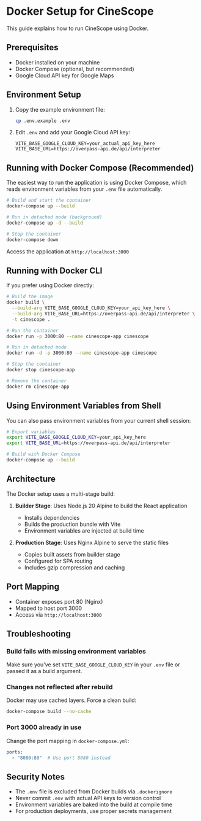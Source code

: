 # Docker Setup for CineScope

This guide explains how to run CineScope using Docker.

## Prerequisites

- Docker installed on your machine
- Docker Compose (optional, but recommended)
- Google Cloud API key for Google Maps

## Environment Setup

1. Copy the example environment file:
   ```bash
   cp .env.example .env
   ```

2. Edit `.env` and add your Google Cloud API key:
   ```env
   VITE_BASE_GOOGLE_CLOUD_KEY=your_actual_api_key_here
   VITE_BASE_URL=https://overpass-api.de/api/interpreter
   ```

## Running with Docker Compose (Recommended)

The easiest way to run the application is using Docker Compose, which reads environment variables from your `.env` file automatically.

```bash
# Build and start the container
docker-compose up --build

# Run in detached mode (background)
docker-compose up -d --build

# Stop the container
docker-compose down
```

Access the application at `http://localhost:3000`

## Running with Docker CLI

If you prefer using Docker directly:

```bash
# Build the image
docker build \
  --build-arg VITE_BASE_GOOGLE_CLOUD_KEY=your_api_key_here \
  --build-arg VITE_BASE_URL=https://overpass-api.de/api/interpreter \
  -t cinescope .

# Run the container
docker run -p 3000:80 --name cinescope-app cinescope

# Run in detached mode
docker run -d -p 3000:80 --name cinescope-app cinescope

# Stop the container
docker stop cinescope-app

# Remove the container
docker rm cinescope-app
```

## Using Environment Variables from Shell

You can also pass environment variables from your current shell session:

```bash
# Export variables
export VITE_BASE_GOOGLE_CLOUD_KEY=your_api_key_here
export VITE_BASE_URL=https://overpass-api.de/api/interpreter

# Build with Docker Compose
docker-compose up --build
```

## Architecture

The Docker setup uses a multi-stage build:

1. **Builder Stage**: Uses Node.js 20 Alpine to build the React application
   - Installs dependencies
   - Builds the production bundle with Vite
   - Environment variables are injected at build time

2. **Production Stage**: Uses Nginx Alpine to serve the static files
   - Copies built assets from builder stage
   - Configured for SPA routing
   - Includes gzip compression and caching

## Port Mapping

- Container exposes port 80 (Nginx)
- Mapped to host port 3000
- Access via `http://localhost:3000`

## Troubleshooting

### Build fails with missing environment variables
Make sure you've set `VITE_BASE_GOOGLE_CLOUD_KEY` in your `.env` file or passed it as a build argument.

### Changes not reflected after rebuild
Docker may use cached layers. Force a clean build:
```bash
docker-compose build --no-cache
```

### Port 3000 already in use
Change the port mapping in `docker-compose.yml`:
```yaml
ports:
  - "8080:80"  # Use port 8080 instead
```

## Security Notes

- The `.env` file is excluded from Docker builds via `.dockerignore`
- Never commit `.env` with actual API keys to version control
- Environment variables are baked into the build at compile time
- For production deployments, use proper secrets management
